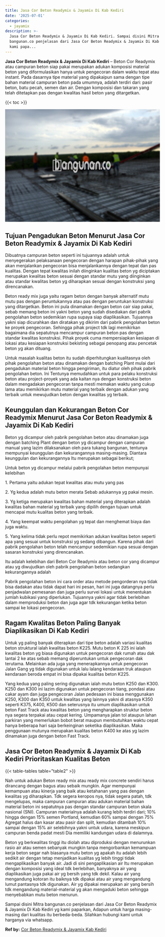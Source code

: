 ```yaml
---
title: Jasa Cor Beton Readymix & Jayamix Di Kab Kediri
date: '2025-07-01'
categories:
  - jayamix
description: >-
  Jasa Cor Beton Readymix & Jayamix Di Kab Kediri. Sampai disini Mitra
  bangunan.co penjelasan dari Jasa Cor Beton Readymix & Jayamix Di Kab Kediri yg
  kami papa...
---
```


**Jasa Cor Beton Readymix & Jayamix Di Kab Kediri** – Beton Cor Readymix atau campuran beton siap pakai merupakan adukan komposisi material beton yang diformulasikan hanya untuk pengecoran dalam waktu tepat atau instant. Pada dasarnya tipe material yang dipakaipun sama dengan tipe bahan material campuran beton pada umumnya, adalah terdiri dari: pasir beton, batu pecah, semen dan air. Dengan komposisi dan takaran yang telah ditetapkan pas dengan kwalitas hasil beton yang ditargetkan.

{{< toc >}}

![Jasa Cor Beton Readymix & Jayamix Di Kab Kediri](/images/jasa-cor-readymix-38.png)

## Tujuan Pengadukan Beton Menurut Jasa Cor Beton Readymix & Jayamix Di Kab Kediri

Dibuatnya campuran beton seperti ini tujuannya adalah untuk menyegerakan pelaksanaan pengecoran dengan harapan pihak-pihak yang akan menjalankan pengecoran bisa menjalankannya dengan tepat dan pas kualitas. Dengan tepat kwalitas inilah diinginkan kualitas beton yg diciptakan merupakan kwalitas beton sesuai dengan standar mutu yang diinginkan atau standar kwalitas beton yg diharapkan sesuai dengan konstruksi yang direncanakan.

Beton ready mix juga yaitu ragam beton dengan banyak alternatif mutu mutu pas dengan peruntukannya atau pas dengan peruntukan konstruksi yang ditargetkan. Beton ini pula dinamakan dengan beton cair siap pakai, sebab memang beton ini yakni beton yang sudah disediakan dari pabrik pengolahan beton sedemikian rupa supaya siap diaplikasikan. Tujuannya yakni siap dicurahkan dan diratakan yg dikirim dari pabrik pengolahan beton ke proyek pengecoran. Sehingga pihak project tdk lagi memikirkan bagaimana dia sepatutnya mencampur campuran beton pas dengan standar kwalitas konstruksi. Pihak proyek cuma mempersiapkan kesiapan di lokasi atau kesiapan konstruksi bekisting sebagai penopang atau pencetak beton yg akan dituang.

Untuk masalah kualitas beton itu sudah diperhitungkan kualitasnya oleh pihak pengolahan beton atau dinamakan dengan batching Plant mulai dari pengadukan material beton hingga pengiriman, itu diatur oleh pihak pabrik pengolahan beton. Ini Tentunya memudahkan untuk para pelaku konstruksi beton atau project-proyek yang ada kaitan nya dengan konstruksi beton dalam mengadakan pengecoran tanpa mesti memakan waktu yang cukup lama atau memikirkan mutu material yang terbaik dengan adukan yang terbaik untuk mewujudkan beton dengan kwalitas yg terbaik.

## Keunggulan dan Kekurangan Beton Cor Readymix Menurut Jasa Cor Beton Readymix & Jayamix Di Kab Kediri

Beton yg dicampur oleh pabrik pengolahan beton atau dinamakan juga dengan batching Plant dengan beton yg dicampur dengan campuran manual yang lazim dilaksanakan oleh para tukang bangunan, tentunya mempunyai keunggulan dan kekurangannya masing-masing. Diantara keunggulan dan kekurangannya Itu merupakan sebagai berikut;

Untuk beton yg dicampur melalui pabrik pengolahan beton mempunyai kelebihan

1\. Pertama yaitu adukan tepat kwalitas atau mutu yang pas

2\. Yg kedua adalah mutu beton merata Sebab adukannya yg pakai mesin.

3\. Yg ketiga merupakan kwalitas bahan material yang diterapkan adalah kwalitas bahan material yg terbaik yang dipilih dengan tujuan untuk mencapai mutu kualitas beton yang terbaik.

4\. Yang keempat waktu pengolahan yg tepat dan menghemat biaya dan juga waktu.

5\. Yang kelima tidak perlu repot memikirkan adukan kwalitas beton seperti apa yang sesuai untuk konstruksi yg sedang dibangun. Karena pihak dari pabrik pengolahan beton telah mencampur sedemikian rupa sesuai dengan sasaran konstruksi yang direncanakan.

Itu adalah kelebihan dari Beton Cor Readymix atau beton cor yang dicampur atau yg diwujudkan oleh pabrik pengolahan beton sedangkan kekurangannya adalah

Pabrik pengolahan beton ini cara order atau metode pengorderan nya tidak bisa dadakan atau tidak dapat hari ini pesan, hari ini juga datangnya perlu penjadwalan pemesanan dan juga perlu survei lokasi untuk menentukan jumlah kubikasi yang diperlukan. Tujuannya yakni agar tidak berlebihan dalam memproduksi beton dan juga agar tdk kekurangan ketika beton sampai ke lokasi pengecoran.

## Ragam Kwalitas Beton Paling Banyak Diaplikasikan Di Kab Kediri

Untuk yg paling banyak diterapkan dari tipe beton adalah variasi kualitas beton struktural ialah kwalitas beton K225. Mutu beton K 225 ini ialah kwalitas beton yg biasa digunakan untuk pengecoran dak rumah atau dak lantai 2 ke atas sebab memang diperuntukan untuk pengecoran dak terutama. Melainkan ada juga yang menerapkannya untuk pengecoran Jalan Gang yg tidak digunakan untuk lalu lalang kendaraan truk ataupun kendaraan beroda empat ini bisa dipakai kualitas beton K225.

Yang kedua yang paling sering digunakan ialah mutu beton K250 dan K300. K250 dan K300 ini lazim digunakan untuk pengecoran tiang, pondasi atau cakar ayam dan juga pengecoran Jalan pedesaan ini biasa menggunakan K250, K300 dan K350 untuk kwalitas yang lainnya yakni di atasnya K350 seperti K375, K400, K500 dan seterusnya itu umum diaplikasikan untuk beton Fast Track atau kwalitas beton yang mengharapkan struktur beton nya segera terpakai atau cepat kering. Umpamanya jalan tol ataupun lahan parkiran yang memerlukan bobot berat maupun membutuhkan waktu cepat hanya beberapa hari saja berkeinginan seketika diaplikasikan. Maka penggunaan mutunya merupakan kualitas beton K400 ke atas yg lazim dinamakan juga dengan beton Fast Track.

## Jasa Cor Beton Readymix & Jayamix Di Kab Kediri Prioritaskan Kualitas Beton

{{< table-tables table="table2" >}}

Nah untuk adukan Beton ready mix atau ready mix concrete sendiri harus dirancang dengan bagus atau sebaik mungkin. Agar mempunyai kemampuan atau kinerja yang baik atau ketahanan yang pas dengan kwalitas yg diharapkan. Tdk segera keropos nya, tidak segera patah, tdk mengelupas, maka campuran campuran atau adukan material bahan material beton ini sepatutnya pas dengan standar campuran beton skala nasional (SNI). Campuran materialnya adalah kurang lebih terdiri dari; 10% hingga dengan 15% semen Portland, kemudian 60% sampai dengan 75% Agregat halus dan kasar atau pasir dan split, kemudian ditambah 10% sampai dengan 15% air selebihnya yakni untuk udara, karena meskipun campuran benda padat mesti Dia memiliki kandungan udara di dalamnya.

Beton yg berkwalitas tinggi itu diolah atau diproduksi dengan menurunkan rasio air atau semen sebanyak mungkin tanpa mengorbankan kemampuan kerja beton segar nah biasanya mutu beton yg apakah itu adalah lebih sedikit air dengan tetap menjadikan kualitas yg lebih tinggi tidak mengaplikasikan banyak air. Jadi di sini pengaplikasian air Itu merupakan dengan komposisi yang ideal tdk berlebihan, banyaknya air yang diaplikasikan juga pakai air yg bersih yang tdk dekil. Kalau air yang mengandung kotoran itu baiknya tdk dipakai atau air yang mengandung lumut pantasnya tdk digunakan. Air yg dipakai merupakan air yang bersih tdk mengandung material-material yg akan mengaduki beton sehingga menyebabkan mutu beton menurun.

Sampai disini Mitra bangunan.co penjelasan dari Jasa Cor Beton Readymix & Jayamix Di Kab Kediri yg kami paparkan, Adapun untuk harga masing-masing dari kualitas itu berbeda-beda. Silahkan hubungi kami untuk harganya via whatsapp.

**Ref by:** [Cor Beton Readymix & Jayamix Kab Kediri](https://id.wikipedia.org/wiki/Cor)
